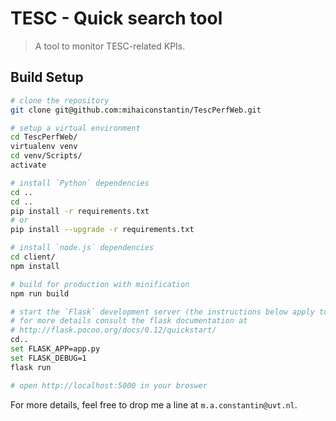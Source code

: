 # TESC - Quick search tool

> A tool to monitor TESC-related KPIs.

## Build Setup

``` bash
# clone the repository
git clone git@github.com:mihaiconstantin/TescPerfWeb.git

# setup a virtual environment 
cd TescPerfWeb/
virtualenv venv
cd venv/Scripts/
activate

# install `Python` dependencies
cd ..
cd ..
pip install -r requirements.txt
# or
pip install --upgrade -r requirements.txt

# install `node.js` dependencies
cd client/
npm install

# build for production with minification
npm run build

# start the `Flask` development server (the instructions below apply to Windows)
# for more details consult the flask documentation at 
# http://flask.pocoo.org/docs/0.12/quickstart/
cd..
set FLASK_APP=app.py
set FLASK_DEBUG=1
flask run

# open http://localhost:5000 in your broswer
```

For more details, feel free to drop me a line at `m.a.constantin@uvt.nl`.